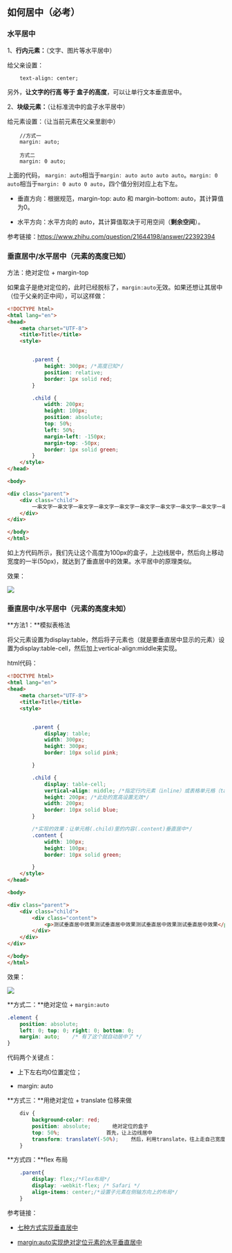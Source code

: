 
## 如何居中（必考）

### 水平居中

1、**行内元素：**（文字、图片等水平居中）

给父亲设置：

```
    text-align: center;

```

另外，**让文字的行高 等于 盒子的高度**，可以让单行文本垂直居中。


2、**块级元素：**（让标准流中的盒子水平居中）

给元素设置：（让当前元素在父亲里剧中）

```
	//方式一
 	margin: auto;

	方式二
	margin: 0 auto;
```

上面的代码， `margin: auto`相当于`margin: auto auto auto auto`。`margin: 0 auto`相当于`margin: 0 auto 0 auto`，四个值分别对应上右下左。

- 垂直方向：根据规范，margin-top: auto 和 margin-bottom: auto，其计算值为0。

- 水平方向：水平方向的 auto，其计算值取决于可用空间（**剩余空间**）。

参考链接：<https://www.zhihu.com/question/21644198/answer/22392394>

### 垂直居中/水平居中（元素的高度已知）

方法：绝对定位 + margin-top

如果盒子是绝对定位的，此时已经脱标了，`margin:auto`无效。如果还想让其居中（位于父亲的正中间），可以这样做：

```html
<!DOCTYPE html>
<html lang="en">
<head>
    <meta charset="UTF-8">
    <title>Title</title>
    <style>


        .parent {
            height: 300px; /*高度已知*/
            position: relative;
            border: 1px solid red;
        }

        .child {
            width: 200px;
            height: 100px;
            position: absolute;
            top: 50%;
            left: 50%;
            margin-left: -150px;
            margin-top: -50px;
            border: 1px solid green;
        }
    </style>
</head>

<body>

<div class="parent">
    <div class="child">
        一串文字一串文字一串文字一串文字一串文字一串文字一串文字一串文字一串文字一串文字
    </div>
</div>

</body>
</html>
```

如上方代码所示，我们先让这个高度为100px的盒子，上边线居中，然后向上移动宽度的一半(50px)，就达到了垂直居中的效果。水平居中的原理类似。

效果：

![](http://img.smyhvae.com/20180322_1843.png)

### 垂直居中/水平居中（元素的高度未知）

**方法1：**模拟表格法

将父元素设置为display:table，然后将子元素也（就是要垂直居中显示的元素）设置为display:table-cell，然后加上vertical-align:middle来实现。

html代码：

```html
<!DOCTYPE html>
<html lang="en">
<head>
    <meta charset="UTF-8">
    <title>Title</title>
    <style>


        .parent {
            display: table;
            width: 300px;
            height: 300px;
            border: 10px solid pink;

        }

        .child {
            display: table-cell;
            vertical-align: middle; /*指定行内元素（inline）或表格单元格（table-cell）元素的垂直对齐方式。*/
            height: 200px; /*此处的宽高设置无效*/
            width: 200px;
            border: 10px solid blue;
        }

        /*实现的效果：让单元格(.child)里的内容(.content)垂直居中*/
        .content {
            width: 100px;
            height: 100px;
            border: 10px solid green;

        }
    </style>
</head>

<body>

<div class="parent">
    <div class="child">
        <div class="content">
            <p>测试垂直居中效果测试垂直居中效果测试垂直居中效果测试垂直居中效果</p>
        </div>
    </div>
</div>

</body>
</html>

```

效果：

![](http://img.smyhvae.com/20180322_1833.png)



**方式二：**绝对定位 +  `margin:auto`

```css
.element {
    position: absolute;
    left: 0; top: 0; right: 0; bottom: 0;
    margin: auto;    /* 有了这个就自动居中了 */
}
```

代码两个关键点：

- 上下左右均0位置定位；

- margin: auto

**方式三：**用绝对定位 +  translate 位移来做

```css
    div {
        background-color: red;
        position: absolute;       绝对定位的盒子
        top: 50%;               首先，让上边线居中
        transform: translateY(-50%);    然后，利用translate，往上走自己宽度的一半【推荐写法】
    }
```

**方式四：**flex 布局

```css
    .parent{
        display: flex;/*Flex布局*/
        display: -webkit-flex; /* Safari */
        align-items: center;/*设置子元素在侧轴方向上的布局*/
    }
```

参考链接：

- [七种方式实现垂直居中](https://jscode.me/t/topic/1936)

- [margin:auto实现绝对定位元素的水平垂直居中](http://www.zhangxinxu.com/wordpress/2013/11/margin-auto-absolute-%E7%BB%9D%E5%AF%B9%E5%AE%9A%E4%BD%8D-%E6%B0%B4%E5%B9%B3%E5%9E%82%E7%9B%B4%E5%B1%85%E4%B8%AD/)


